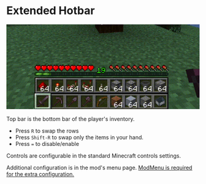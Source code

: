 Extended Hotbar
===============

![GIF shows the hotbar swapping mechanic, with both full and individual item swaps.](example.gif "Mod Example GIF")

Top bar is the bottom bar of the player's inventory.

* Press `R` to swap the rows
* Press `Shift-R` to swap only the items in your hand.
* Press `=` to disable/enable

Controls are configurable in the standard Minecraft controls settings.

Additional configuration is in the mod's menu page. [ModMenu is required for the extra configuration.](https://www.curseforge.com/minecraft/mc-mods/modmenu)

